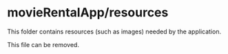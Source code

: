 # movieRentalApp/resources

This folder contains resources (such as images) needed by the application. 

This file can be removed.
